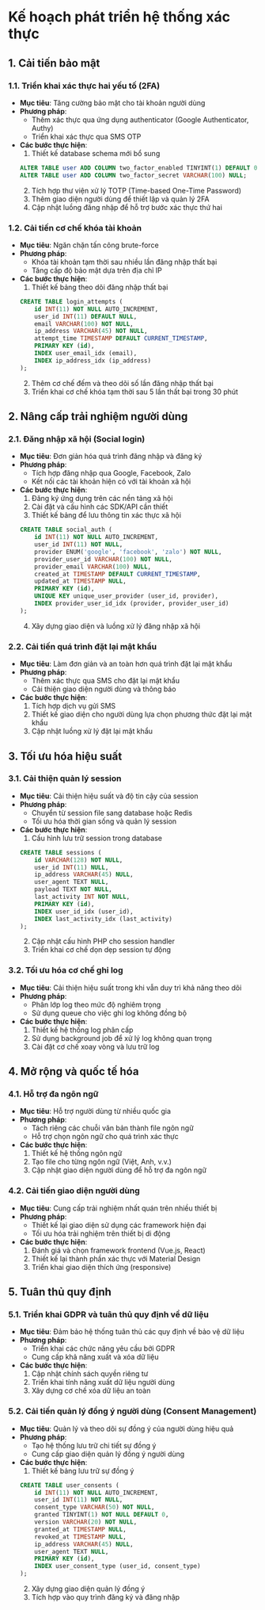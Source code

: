 # Kế hoạch phát triển hệ thống xác thực

## 1. Cải tiến bảo mật

### 1.1. Triển khai xác thực hai yếu tố (2FA)
- **Mục tiêu**: Tăng cường bảo mật cho tài khoản người dùng
- **Phương pháp**:
  - Thêm xác thực qua ứng dụng authenticator (Google Authenticator, Authy)
  - Triển khai xác thực qua SMS OTP
- **Các bước thực hiện**:
  1. Thiết kế database schema mới bổ sung
  ```sql
  ALTER TABLE user ADD COLUMN two_factor_enabled TINYINT(1) DEFAULT 0;
  ALTER TABLE user ADD COLUMN two_factor_secret VARCHAR(100) NULL;
  ```
  2. Tích hợp thư viện xử lý TOTP (Time-based One-Time Password)
  3. Thêm giao diện người dùng để thiết lập và quản lý 2FA
  4. Cập nhật luồng đăng nhập để hỗ trợ bước xác thực thứ hai

### 1.2. Cải tiến cơ chế khóa tài khoản
- **Mục tiêu**: Ngăn chặn tấn công brute-force
- **Phương pháp**: 
  - Khóa tài khoản tạm thời sau nhiều lần đăng nhập thất bại
  - Tăng cấp độ bảo mật dựa trên địa chỉ IP
- **Các bước thực hiện**:
  1. Thiết kế bảng theo dõi đăng nhập thất bại
  ```sql
  CREATE TABLE login_attempts (
      id INT(11) NOT NULL AUTO_INCREMENT,
      user_id INT(11) DEFAULT NULL,
      email VARCHAR(100) NOT NULL,
      ip_address VARCHAR(45) NOT NULL,
      attempt_time TIMESTAMP DEFAULT CURRENT_TIMESTAMP,
      PRIMARY KEY (id),
      INDEX user_email_idx (email),
      INDEX ip_address_idx (ip_address)
  );
  ```
  2. Thêm cơ chế đếm và theo dõi số lần đăng nhập thất bại
  3. Triển khai cơ chế khóa tạm thời sau 5 lần thất bại trong 30 phút

## 2. Nâng cấp trải nghiệm người dùng

### 2.1. Đăng nhập xã hội (Social login)
- **Mục tiêu**: Đơn giản hóa quá trình đăng nhập và đăng ký
- **Phương pháp**: 
  - Tích hợp đăng nhập qua Google, Facebook, Zalo
  - Kết nối các tài khoản hiện có với tài khoản xã hội
- **Các bước thực hiện**:
  1. Đăng ký ứng dụng trên các nền tảng xã hội
  2. Cài đặt và cấu hình các SDK/API cần thiết
  3. Thiết kế bảng để lưu thông tin xác thực xã hội
  ```sql
  CREATE TABLE social_auth (
      id INT(11) NOT NULL AUTO_INCREMENT,
      user_id INT(11) NOT NULL,
      provider ENUM('google', 'facebook', 'zalo') NOT NULL,
      provider_user_id VARCHAR(100) NOT NULL,
      provider_email VARCHAR(100) NULL,
      created_at TIMESTAMP DEFAULT CURRENT_TIMESTAMP,
      updated_at TIMESTAMP NULL,
      PRIMARY KEY (id),
      UNIQUE KEY unique_user_provider (user_id, provider),
      INDEX provider_user_id_idx (provider, provider_user_id)
  );
  ```
  4. Xây dựng giao diện và luồng xử lý đăng nhập xã hội

### 2.2. Cải tiến quá trình đặt lại mật khẩu
- **Mục tiêu**: Làm đơn giản và an toàn hơn quá trình đặt lại mật khẩu
- **Phương pháp**:
  - Thêm xác thực qua SMS cho đặt lại mật khẩu
  - Cải thiện giao diện người dùng và thông báo
- **Các bước thực hiện**:
  1. Tích hợp dịch vụ gửi SMS
  2. Thiết kế giao diện cho người dùng lựa chọn phương thức đặt lại mật khẩu
  3. Cập nhật luồng xử lý đặt lại mật khẩu

## 3. Tối ưu hóa hiệu suất

### 3.1. Cải thiện quản lý session
- **Mục tiêu**: Cải thiện hiệu suất và độ tin cậy của session
- **Phương pháp**:
  - Chuyển từ session file sang database hoặc Redis
  - Tối ưu hóa thời gian sống và quản lý session
- **Các bước thực hiện**:
  1. Cấu hình lưu trữ session trong database
  ```sql
  CREATE TABLE sessions (
      id VARCHAR(128) NOT NULL,
      user_id INT(11) NULL,
      ip_address VARCHAR(45) NULL,
      user_agent TEXT NULL,
      payload TEXT NOT NULL,
      last_activity INT NOT NULL,
      PRIMARY KEY (id),
      INDEX user_id_idx (user_id),
      INDEX last_activity_idx (last_activity)
  );
  ```
  2. Cập nhật cấu hình PHP cho session handler
  3. Triển khai cơ chế dọn dẹp session tự động

### 3.2. Tối ưu hóa cơ chế ghi log
- **Mục tiêu**: Cải thiện hiệu suất trong khi vẫn duy trì khả năng theo dõi
- **Phương pháp**:
  - Phân lớp log theo mức độ nghiêm trọng
  - Sử dụng queue cho việc ghi log không đồng bộ
- **Các bước thực hiện**:
  1. Thiết kế hệ thống log phân cấp
  2. Sử dụng background job để xử lý log không quan trọng
  3. Cài đặt cơ chế xoay vòng và lưu trữ log

## 4. Mở rộng và quốc tế hóa

### 4.1. Hỗ trợ đa ngôn ngữ
- **Mục tiêu**: Hỗ trợ người dùng từ nhiều quốc gia
- **Phương pháp**:
  - Tách riêng các chuỗi văn bản thành file ngôn ngữ
  - Hỗ trợ chọn ngôn ngữ cho quá trình xác thực
- **Các bước thực hiện**:
  1. Thiết kế hệ thống ngôn ngữ
  2. Tạo file cho từng ngôn ngữ (Việt, Anh, v.v.)
  3. Cập nhật giao diện người dùng để hỗ trợ đa ngôn ngữ

### 4.2. Cải tiến giao diện người dùng
- **Mục tiêu**: Cung cấp trải nghiệm nhất quán trên nhiều thiết bị
- **Phương pháp**:
  - Thiết kế lại giao diện sử dụng các framework hiện đại
  - Tối ưu hóa trải nghiệm trên thiết bị di động
- **Các bước thực hiện**:
  1. Đánh giá và chọn framework frontend (Vue.js, React)
  2. Thiết kế lại thành phần xác thực với Material Design
  3. Triển khai giao diện thích ứng (responsive)

## 5. Tuân thủ quy định

### 5.1. Triển khai GDPR và tuân thủ quy định về dữ liệu
- **Mục tiêu**: Đảm bảo hệ thống tuân thủ các quy định về bảo vệ dữ liệu
- **Phương pháp**:
  - Triển khai các chức năng yêu cầu bởi GDPR
  - Cung cấp khả năng xuất và xóa dữ liệu
- **Các bước thực hiện**:
  1. Cập nhật chính sách quyền riêng tư
  2. Triển khai tính năng xuất dữ liệu người dùng
  3. Xây dựng cơ chế xóa dữ liệu an toàn

### 5.2. Cải tiến quản lý đồng ý người dùng (Consent Management)
- **Mục tiêu**: Quản lý và theo dõi sự đồng ý của người dùng hiệu quả
- **Phương pháp**:
  - Tạo hệ thống lưu trữ chi tiết sự đồng ý
  - Cung cấp giao diện quản lý đồng ý người dùng
- **Các bước thực hiện**:
  1. Thiết kế bảng lưu trữ sự đồng ý
  ```sql
  CREATE TABLE user_consents (
      id INT(11) NOT NULL AUTO_INCREMENT,
      user_id INT(11) NOT NULL,
      consent_type VARCHAR(50) NOT NULL,
      granted TINYINT(1) NOT NULL DEFAULT 0,
      version VARCHAR(20) NOT NULL,
      granted_at TIMESTAMP NULL,
      revoked_at TIMESTAMP NULL,
      ip_address VARCHAR(45) NULL,
      user_agent TEXT NULL,
      PRIMARY KEY (id),
      INDEX user_consent_type (user_id, consent_type)
  );
  ```
  2. Xây dựng giao diện quản lý đồng ý
  3. Tích hợp vào quy trình đăng ký và đăng nhập
